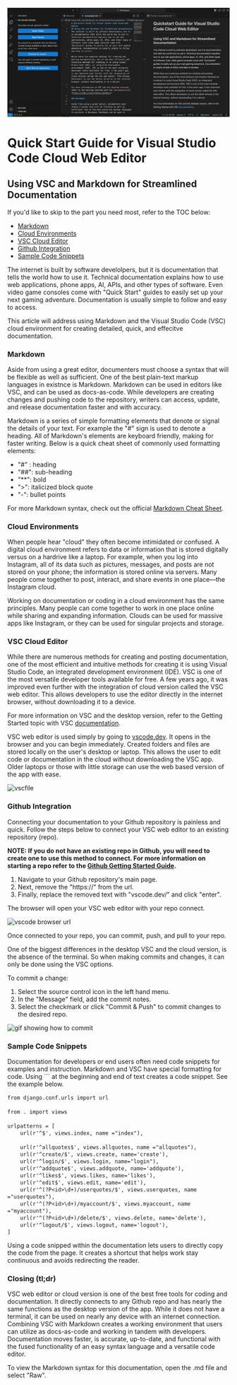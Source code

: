 ![alt text](VSCode.png)

# Quick Start Guide for Visual Studio Code Cloud Web Editor
## Using VSC and Markdown for Streamlined Documentation

If you'd like to skip to the part you need most, refer to the TOC below:

- [Markdown](#markdown)
- [Cloud Environments](#cloud-environments)
- [VSC Cloud Editor](#vsc-cloud-editor)
- [Github Integration](#github-integration)
- [Sample Code Snippets](#sample-code-snippets)


The internet is built by software develolpers, but it is documentation that tells the world how to use it. Technical documentation explains how to use web applications, phone apps, AI, APIs, and other types of software. Even video game consoles come with "Quick Start" guides to easily set up your next gaming adventure. Documentation is usually simple to follow and easy to access. 

This article will address using Markdown and the Visual Studio Code (VSC) cloud environment for creating detailed, quick, and effecitve documentation. 

### Markdown

Aside from using a great editor, documenters must choose a syntax that will be flexible as well as sufficient. One of the best plain-text markup languages in existnce is Markdown. Markdown can be used in editors like VSC, and can be used as docs-as-code. While developers are creating changes and pushing code to the repository, writers can access, update, and release documentation faster and with accuracy. 

Markdown is a series of simple formatting elements that denote or signal the details of your text. For example the "#" sign is used to denote a heading. All of Markdown's elements are keyboard friendly, making for faster writing. Below is a quick cheat sheet of commonly used formatting elements: 

- "#" : heading
- "##": sub-heading
- "**": bold
- ">": italicized block quote
- "-": bullet points

For more Markdown syntax, check out the official [Markdown Cheat Sheet](https://www.markdownguide.org/cheat-sheet/).  

### Cloud Environments

When people hear "cloud" they often become intimidated or confused. A digital cloud environment refers to data or information that is stored digitally versus on a hardrive like a laptop. For example, when you log into Instagram, all of its data such as pictures, messages, and posts are not stored on your phone; the information is stored online via servers. Many people come together to post, interact, and share events in one place—the Instagram cloud. 

Working on documentation or coding in a cloud environment has the same principles. Many people can come together to work in one place online while sharing and expanding information. Clouds can be used for massive apps like Instagram, or they can be used for singular projects and storage. 

### VSC Cloud Editor

While there are numerous methods for creating and posting documentation, one of the most efficient and intuitive methods for creating it is using Visual Studio Code, an integrated development environment (IDE). VSC is one of the most versatile developer tools available for free. A few years ago, it was improved even further with the integration of cloud version called the VSC web editor. This allows developers to use the editor directly in the internet browser, without downloading it to a device. 

For more information on VSC and the desktop version, refer to the Getting Started topic with VSC [documentation](https://code.visualstudio.com/docs). 

VSC web editor is used simply by going to [vscode.dev](vscode.dev). It opens in the browser and you can begin immediately. Created folders and files are stored locally on the user's desktop or laptop. This allows the user to edit code or documentation in the cloud without downloading the VSC app. Older laptops or those with little storage can use the web based version of the app with ease. 

![vscfile](https://media.giphy.com/media/v1.Y2lkPTc5MGI3NjExamg5aTN0dGt3YWNwNDN4azFpcHY1NXBhZmR0ZTF5NmI4eDJtM3FiMCZlcD12MV9pbnRlcm5hbF9naWZfYnlfaWQmY3Q9Zw/mRJpfetJywbRzAaLkQ/giphy.gif)

### Github Integration

Connecting your documentation to your Github repository is painless and quick. Follow the steps below to connect your VSC web editor to an existing repository (repo). 

**NOTE: If you do not have an existing repo in Github, you will need to create one to use this method to connect. For more information on starting a repo refer to the [Github Getting Started Guide](https://docs.github.com/en/get-started).**

1. Navigate to your Github repository's main page. 
2. Next, remove the "https://" from the url.
3. Finally, replace the removed text with "vscode.dev/" and click "enter".

The browser will open your VSC web editor with your repo connect. 

![vscode browser url](https://media.giphy.com/media/v1.Y2lkPTc5MGI3NjExNTUyYm5xY2F2dnEwb3R2Mm9xYW54OHZudXB3N3k2andycmVva216bCZlcD12MV9pbnRlcm5hbF9naWZfYnlfaWQmY3Q9Zw/Bz1BthcAC3wMEVaAt0/giphy.gif) 

Once connected to your repo, you can commit, push, and pull to your repo. 

One of the biggest differences in the desktop VSC and the cloud version, is the absence of the terminal. So when making commits and changes, it can only be done using the VSC options. 

To commit a change: 

1. Select the source control icon in the left hand menu. 
2. In the "Message" field, add the commit notes.
3. Select the checkmark or click "Commit & Push" to commit changes to the desired repo.

![gif showing how to commit](https://media.giphy.com/media/v1.Y2lkPTc5MGI3NjExODYwcHVnYWpwd2Q5dnFoMm8wMjdiaWJjMGxpZ25sbXVsZDIwdGY2ciZlcD12MV9pbnRlcm5hbF9naWZfYnlfaWQmY3Q9Zw/jIqzYjxQbxB5Zk2tFk/giphy.gif)

### Sample Code Snippets

Documentation for developers or end users often need code snippets for examples and instruction. Markdown and VSC have special formatting for code. Using ``` at the beginning and end of text creates a code snippet. See the example below. 

```
from django.conf.urls import url

from . import views

urlpatterns = [
    url(r'^$', views.index, name ="index"),

    url(r'^allquotes$', views.allquotes, name ="allquotes"),
    url(r'^create/$', views.create, name='create'),
    url(r'^login/$', views.login, name="login"),
    url(r'^addquote$', views.addquote, name='addquote'),
    url(r'^likes$', views.likes, name='likes'),
    url(r'^edit$', views.edit, name='edit'),
    url(r'^(?P<id>\d+)/userquotes/$', views.userquotes, name ="userquotes"),
    url(r'^(?P<id>\d+)/myaccount/$', views.myaccount, name ="myaccount"),
    url(r'^(?P<id>\d+)/delete/$', views.delete, name='delete'),
    url(r'^logout/$', views.logout, name='logout'),
]
```
Using a code snipped within the documentation lets users to directly copy the code from the page. It creates a shortcut that helps work stay continuous and avoids redirecting the reader. 

### Closing (tl;dr)

VSC web editor or cloud version is one of the best free tools for coding and documentation. It directly connects to any Github repo and has nearly the same functions as the desktop version of the app. While it does not have a terminal, it can be used on nearly any device with an internet connection. Combining VSC with Markdown creates a working environment that users can utilize as docs-as-code and working in tandem with developers. Documentation moves faster, is accurate, up-to-date, and functional with the fused functionality of an easy syntax language and a versatile code editor. 

To view the Markdown syntax for this documentation, open the .md file and select "Raw". 
